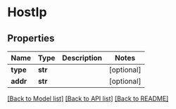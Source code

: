 # HostIp

## Properties
Name | Type | Description | Notes
------------ | ------------- | ------------- | -------------
**type** | **str** |  | [optional] 
**addr** | **str** |  | [optional] 

[[Back to Model list]](../README.md#documentation-for-models) [[Back to API list]](../README.md#documentation-for-api-endpoints) [[Back to README]](../README.md)


